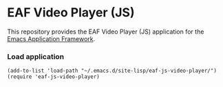 # EAF Video Player (JS)
This repository provides the EAF Video Player (JS) application for the [Emacs Application Framework](https://github.com/emacs-eaf/emacs-application-framework).

### Load application

```Elisp
(add-to-list 'load-path "~/.emacs.d/site-lisp/eaf-js-video-player/")
(require 'eaf-js-video-player)
```

